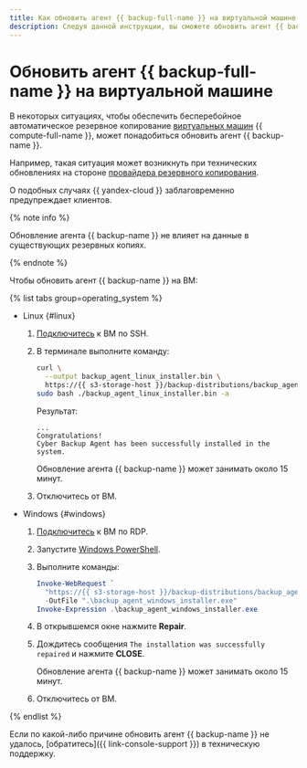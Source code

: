 ```yaml
---
title: Как обновить агент {{ backup-full-name }} на виртуальной машине
description: Следуя данной инструкции, вы сможете обновить агент {{ backup-name }} на ВМ.
---
```


# Обновить агент {{ backup-full-name }} на виртуальной машине

В некоторых ситуациях, чтобы обеспечить бесперебойное автоматическое резервное копирование [виртуальных машин](../../compute/concepts/vm.md) {{ compute-full-name }}, может понадобиться обновить агент {{ backup-name }}.

Например, такая ситуация может возникнуть при технических обновлениях на стороне [провайдера резервного копирования](../concepts/index.md#providers).

О подобных случаях {{ yandex-cloud }} заблаговременно предупреждает клиентов.

{% note info %}

Обновление агента {{ backup-name }} не влияет на данные в существующих резервных копиях.

{% endnote %}

Чтобы обновить агент {{ backup-name }} на ВМ:

{% list tabs group=operating_system %}

- Linux {#linux}

  1. [Подключитесь](../../compute/operations/vm-connect/ssh.md#vm-connect) к ВМ по SSH.
  1. В терминале выполните команду:

      ```bash
      curl \
        --output backup_agent_linux_installer.bin \
        https://{{ s3-storage-host }}/backup-distributions/backup_agent_linux_installer.bin && \
      sudo bash ./backup_agent_linux_installer.bin -a
      ```

      Результат:

      ```text
      ...
      Congratulations!
      Cyber Backup Agent has been successfully installed in the system.
      ```

      Обновление агента {{ backup-name }} может занимать около 15 минут.

  1. Отключитесь от ВМ.


- Windows {#windows}

  1. [Подключитесь](../../compute/operations/vm-connect/rdp.md) к ВМ по RDP.
  1. Запустите [Windows PowerShell](https://learn.microsoft.com/ru-ru/powershell/).
  1. Выполните команды:

      ```powershell
      Invoke-WebRequest `
        "https://{{ s3-storage-host }}/backup-distributions/backup_agent_windows_installer.exe" `
        -OutFile ".\backup_agent_windows_installer.exe"
      Invoke-Expression .\backup_agent_windows_installer.exe
      ```

  1. В открывшемся окне нажмите **Repair**.
  1. Дождитесь сообщения `The installation was successfully repaired` и нажмите **CLOSE**.
      
      Обновление агента {{ backup-name }} может занимать около 15 минут.
  1. Отключитесь от ВМ.

{% endlist %}

Если по какой-либо причине обновить агент {{ backup-name }} не удалось, [обратитесь]({{ link-console-support }}) в техническую поддержку.
